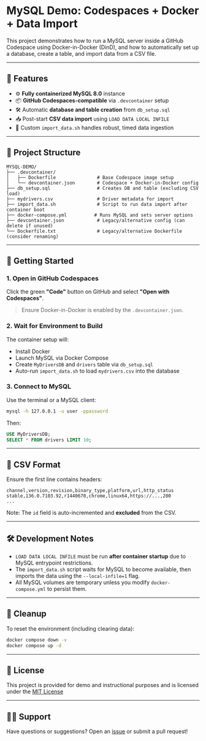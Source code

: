 # MySQL Demo: Codespaces + Docker + Data Import

This project demonstrates how to run a MySQL server inside a GitHub Codespace using Docker-in-Docker (DinD), and how to automatically set up a database, create a table, and import data from a CSV file.

---

## 🧰 Features

- ⚙️ **Fully containerized MySQL 8.0** instance
- 📦 **GitHub Codespaces-compatible** via `.devcontainer` setup
- 🛠️ Automatic **database and table creation** from `db_setup.sql`
- 📥 Post-start **CSV data import** using `LOAD DATA LOCAL INFILE`
- 🐚 Custom `import_data.sh` handles robust, timed data ingestion

---

## 📁 Project Structure

```plaintext
MYSQL-DEMO/
├── .devcontainer/
│   ├── Dockerfile               # Base Codespace image setup
│   └── devcontainer.json        # Codespace + Docker-in-Docker config
├── db_setup.sql                 # Creates DB and table (excluding CSV load)
├── mydrivers.csv                # Driver metadata for import
├── import_data.sh               # Script to run data import after container boot
├── docker-compose.yml          # Runs MySQL and sets server options
├── devcontainer.json            # Legacy/alternative config (can delete if unused)
└── Dockerfile.txt               # Legacy/alternative Dockerfile (consider renaming)
```

---

## 🚀 Getting Started

### 1. Open in GitHub Codespaces

Click the green **"Code"** button on GitHub and select **"Open with Codespaces"**.

> Ensure Docker-in-Docker is enabled by the `.devcontainer.json`.

### 2. Wait for Environment to Build

The container setup will:
- Install Docker
- Launch MySQL via Docker Compose
- Create `MyDriversDB` and `drivers` table via `db_setup.sql`
- Auto-run `import_data.sh` to load `mydrivers.csv` into the database

### 3. Connect to MySQL

Use the terminal or a MySQL client:

```bash
mysql -h 127.0.0.1 -u user -ppassword
```

Then:

```sql
USE MyDriversDB;
SELECT * FROM drivers LIMIT 10;
```

---

## 🧪 CSV Format

Ensure the first line contains headers:

```csv
channel,version,revision,binary_type,platform,url,http_status
stable,136.0.7103.92,r1440670,chrome,linux64,https://...,200
...
```

Note: The `id` field is auto-incremented and **excluded** from the CSV.

---

## 🛠️ Development Notes

- `LOAD DATA LOCAL INFILE` must be run **after container startup** due to MySQL entrypoint restrictions.
- The `import_data.sh` script waits for MySQL to become available, then imports the data using the `--local-infile=1` flag.
- All MySQL volumes are temporary unless you modify `docker-compose.yml` to persist them.

---

## 🧼 Cleanup

To reset the environment (including clearing data):

```bash
docker compose down -v
docker compose up -d
```

---

## 📜 License

This project is provided for demo and instructional purposes and is licensed under the [MIT License](LICENSE)

---

## 🙋‍♂️ Support

Have questions or suggestions? Open an [issue](https://github.com/RonECox/MySQL-Demo/issues) or submit a pull request!
